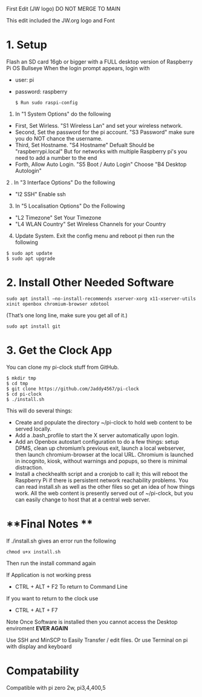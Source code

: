 First Edit (JW logo) DO NOT MERGE TO MAIN

This edit included the JW.org logo and Font


# **1. Setup**

Flash an SD card 16gb or bigger with a FULL desktop version of Raspberry Pi OS Bullseye
When the login prompt appears, login with
  - user: pi
  - password: raspberry

	    $ Run sudo raspi-config

   1. In "1 System Options" do the following
   - First, Set Wirless. "S1 Wireless Lan" and set your wireless network.
   - Second, Set the password for the pi account. "S3 Password" make sure you do NOT chance the username.
   - Third, Set Hostname. "S4 Hostname" Defualt Should be "raspberrypi.local" But for networks with multiple Raspberry pi's you need to add a number to the end
   - Forth, Allow Auto Login. "S5 Boot / Auto Login" Choose "B4 Desktop Autologin"

   2 . In "3 Interface Options" Do the following
   - "I2 SSH" Enable ssh

   3. In "5 Localisation Options" Do the Following
   - "L2 Timezone" Set Your Timezone
   - "L4 WLAN Country" Set Wireless Channels for your Country

   4. Update System. Exit the config menu and reboot pi then run the following
	  
    $ sudo apt update
    $ sudo apt upgrade

# **2. Install Other Needed Software**

    sudo apt install –no-install-recommends xserver-xorg x11-xserver-utils xinit openbox chromium-browser xdotool
(That’s one long line, make sure you get all of it.)

    sudo apt install git

# **3. Get the Clock App**
You can clone my pi-clock stuff from GitHub.
  
    $ mkdir tmp
    $ cd tmp
    $ git clone https://github.com/Jaddy4567/pi-clock
    $ cd pi-clock
    $ ./install.sh

This will do several things:
* Create and populate the directory ~/pi-clock to hold web content to be served locally.
* Add a .bash_profile to start the X server automatically upon login.
* Add an Openbox autostart configuration to do a few things: setup DPMS, clean up chromium’s previous exit, launch a local webserver, then launch chromium-browser at the local URL. Chromium is launched in incognito, kiosk, without warnings and popups, so there is minimal distraction.
* Install a checkhealth script and a cronjob to call it; this will reboot the Raspberry Pi if there is persistent network reachability problems.
You can read install.sh as well as the other files so get an idea of how things work. All the web content is presently served out of ~/pi-clock, but you can easily change to host that at a central web server.

# **Final Notes **

If ./install.sh gives an error run the following

	chmod u+x install.sh

Then run the install command again


If Application is not working press 
- CTRL + ALT + F2
To return to Command Line

If you want to return to the clock use 
- CTRL + ALT + F7

Note Once Software is installed then you cannot access the Desktop enviroment **EVER AGAIN**

Use SSH and MinSCP to Easily Transfer / edit files. Or use Terminal on pi with display and keyboard

# **Compatability**

Compatible with pi zero 2w, pi3,4,400,5


